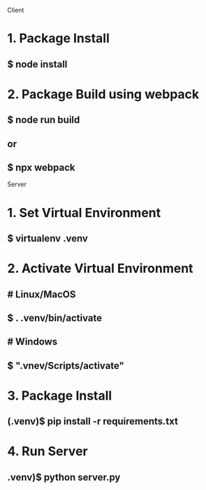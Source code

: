 Client
# 1. Package Install
## $ node install
#
# 2. Package Build using webpack
## $ node run build
## or
## $ npx webpack

Server
# 1. Set Virtual Environment
## $ virtualenv .venv
#
# 2. Activate Virtual Environment
## # Linux/MacOS
## $ . .venv/bin/activate 
## # Windows
## $ ".vnev/Scripts/activate"
#
# 3. Package Install
## (.venv)$ pip install -r requirements.txt
#
# 4. Run Server
## .venv)$ python server.py

